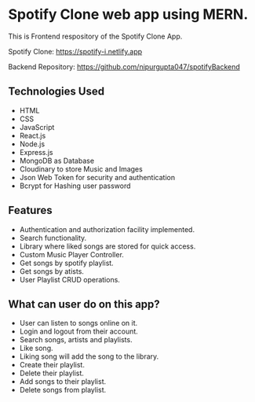 # Spotify Clone web app using MERN. 
This is Frontend respository of the Spotify Clone App.

Spotify Clone: https://spotify-i.netlify.app

Backend Repository: https://github.com/nipurgupta047/spotifyBackend

## Technologies Used
* HTML
* CSS
* JavaScript
* React.js
* Node.js
* Express.js
* MongoDB as Database
* Cloudinary to store Music and Images
* Json Web Token for security and authentication
* Bcrypt for Hashing user password


## Features
* Authentication and authorization facility implemented.
* Search functionality.
* Library where liked songs are stored for quick access.
* Custom Music Player Controller.
* Get songs by spotify playlist.
* Get songs by atists.
* User Playlist CRUD operations.

## What can user do on this app?
* User can listen to songs online on it.
* Login and logout from their account.
* Search songs, artists and playlists.
* Like song.
* Liking song will add the song to the library.
* Create their playlist.
* Delete their playlist.
* Add songs to their playlist.
* Delete songs from playlist.
